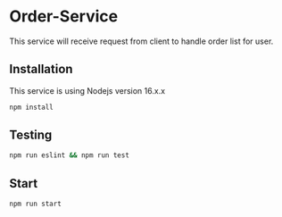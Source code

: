 # Order-Service

This service will receive request from client to handle order list for user.

## Installation

This service is using Nodejs version 16.x.x

```bash
npm install
```
## Testing

```bash
npm run eslint && npm run test
```

## Start

```bash
npm run start
```
